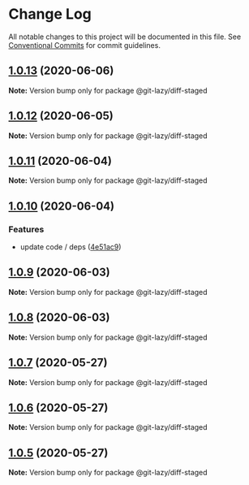 # Change Log

All notable changes to this project will be documented in this file.
See [Conventional Commits](https://conventionalcommits.org) for commit guidelines.

## [1.0.13](https://github.com/bluelovers/ws-git-lazy/compare/@git-lazy/diff-staged@1.0.12...@git-lazy/diff-staged@1.0.13) (2020-06-06)

**Note:** Version bump only for package @git-lazy/diff-staged





## [1.0.12](https://github.com/bluelovers/ws-git-lazy/compare/@git-lazy/diff-staged@1.0.11...@git-lazy/diff-staged@1.0.12) (2020-06-05)

**Note:** Version bump only for package @git-lazy/diff-staged





## [1.0.11](https://github.com/bluelovers/ws-git-lazy/compare/@git-lazy/diff-staged@1.0.10...@git-lazy/diff-staged@1.0.11) (2020-06-04)

**Note:** Version bump only for package @git-lazy/diff-staged





## [1.0.10](https://github.com/bluelovers/ws-git-lazy/compare/@git-lazy/diff-staged@1.0.9...@git-lazy/diff-staged@1.0.10) (2020-06-04)


### Features

* update code / deps ([4e51ac9](https://github.com/bluelovers/ws-git-lazy/commit/4e51ac92473ecd9d855c0fdbe52530a1b9d4ca82))





## [1.0.9](https://github.com/bluelovers/ws-git-lazy/compare/@git-lazy/diff-staged@1.0.8...@git-lazy/diff-staged@1.0.9) (2020-06-03)

**Note:** Version bump only for package @git-lazy/diff-staged





## [1.0.8](https://github.com/bluelovers/ws-git-lazy/compare/@git-lazy/diff-staged@1.0.7...@git-lazy/diff-staged@1.0.8) (2020-06-03)

**Note:** Version bump only for package @git-lazy/diff-staged





## [1.0.7](https://github.com/bluelovers/ws-git-lazy/compare/@git-lazy/diff-staged@1.0.6...@git-lazy/diff-staged@1.0.7) (2020-05-27)

**Note:** Version bump only for package @git-lazy/diff-staged





## [1.0.6](https://github.com/bluelovers/ws-git-lazy/compare/@git-lazy/diff-staged@1.0.5...@git-lazy/diff-staged@1.0.6) (2020-05-27)

**Note:** Version bump only for package @git-lazy/diff-staged





## [1.0.5](https://github.com/bluelovers/ws-git-lazy/compare/@git-lazy/diff-staged@1.0.4...@git-lazy/diff-staged@1.0.5) (2020-05-27)

**Note:** Version bump only for package @git-lazy/diff-staged
